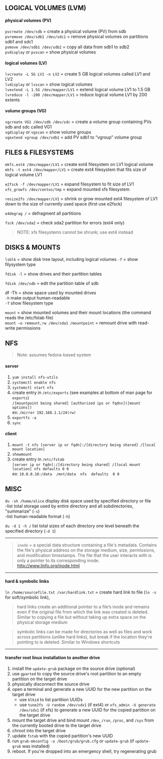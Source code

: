 ## LOGICAL VOLUMES (LVM)

#### physical volumes (PV)

`pvcreate /dev/sdb` = create a physical volume (PV) from sdb \
`pvremove /dev/sdb1 /dev/sdc1` = remove physical volumes on partitions sdb1 and sdc1 \
`pvmove /dev/sdb1 /dev/sdb2` = copy all data from sdb1 to sdb2 \
`pvdisplay` or `pvscan` = show physical volumes 

#### logical volumes (LV)

`lvcreate -L 5G LV1 -n LV2` = create 5 GB logical volumes called LV1 and LV2 \
`lvdisplay` or `lvscan` = show logical volumes \
`lvextend -L 1.5G /dev/mapper/LV1` = extend logical volume LV1 to 1.5 GB \
`lvreduce -l -200 /dev/mapper/LV1` = reduce logical volume LV1 by 200 extents 

#### volume groups (VG)

`vgcreate VG1 /dev/sdb /dev/sdc` = create a volume group containing PVs sdb and sdc called VG1 \
`vgdisplay` or `vgscan` = show volume groups \
`vgextend vgroup /dev/sdb1` = add PV sdb1 to “vgroup” volume group 


## FILES & FILESYSTEMS

`mkfs.ext4 /dev/mapper/LV1` = create ext4 filesystem on LV1 logical volume \
`mkfs -t ext4 /dev/mapper/LV1` = create ext4 filesystem that fits size of logical volume LV1 

`e2fsck -f /dev/mapper/LV1` = expand filesystem to fit size of LV1 \
`xfs_growfs /dev/centos/tmp` = expand mounted xfs filesystem

`resize2fs /dev/mapper/LV1` = shrink or grow mounted ext4 filesystem of LV1 down to the size of currently used space (first use e2fsck)

`e4degrag /` = defragment all partitions 

`fsck /dev/sda2` = check sda2 partition for errors (ext4 only)

> NOTE: xfs filesystems cannot be shrunk; use ext4 instead 


## DISKS & MOUNTS

`lsblk` = show disk tree layout, including logical volumes 
`-f` = show filysystem type

`fdisk -l` = show drives and their partition tables 

`fdisk /dev/sdb` = edit the partition table of sdb 

df -Th = show space used by mounted drives \
  `-h` make output human-readable \
  `-T` show filesystem type

`mount` = show mounted volumes and their mount locations (the command reads the /etc/fstab file) \
`mount –o remount,rw /dev/sda1 /mountpoint` = remount drive with read-write permissions 
 
 
## NFS
> Note: assumes fedora-based system

#### server 

1. `yum install nfs-utils`
2. `systemctl enable nfs`
3. `systemctl start nfs`
4. create entry in `/etc/exports` (see examples at bottom of man page for `exports`) \
`/[mountpoint being shared] [authorized ips or fqdns]([mount options])` \
ex: `/mirror 192.168.1.1/24(rw)`
5. `exportfs -a`
6. `sync`
 
#### client 

1. `mount -t nfs [server ip or fqdn]:/[directory being shared] /[local mount location]`
2. `showmount`
3. create entry in `/etc/fstab` \
`[server ip or fqdn]:/[directory being shared] /[local mount location] nfs defaults 0 0` \
ex: `10.0.0.10:/data  /mnt/data  nfs  defaults  0 0`

 
## MISC
 
`du -sh /home/alice` display disk space used by specified directory or file \
-list total storage used by entire directory and all subdirectories, "summarize" (`-s`) \
-list human-readable format (`-h`)

`du -d 1 -h /` list total sizes of each directory one level beneath the specified directory (`-d 1`)

--- 
 > `inode` = a special data structure containing a file's metadata. Contains the file's physical address on the storage medium, size,
 permissions, and modification timestamps. The file that the user interacts with is only a pointer to its corresponding inode.
 http://www.linfo.org/inode.html 

---
#### hard & symbolic links 

`ln /home/sourcefile.txt /var/hardlink.txt` = create hard link to file (`ln -s` for soft/symbolic link), 

> hard links create an additional pointer to a file’s inode and remains even if the original file from which the link was created is deleted. Similar to copying a file but without taking up extra space on the physical storage medium 

> symbolic links can be made for directories as well as files and work across partitions (unlike hard links), but break if the location they're pointing to is deleted. Similar to Windows shortcuts

---
#### transfer root linux installation to another drive

1. install the `update-grub` package on the source drive (optional)
2. use `gparted` to copy the source drive's root partition to an empty partition on the target drive
3. physically disconnect the source drive
4. open a terminal and generate a new UUID for the new partition on the target drive
   - use `blkid` to list partition UUIDs
   - use `tune2fs -U random /dev/sdx1` (if ext4) or `xfs_admin -U generate /dev/sdx1` (if xfs) to generate a new UUID for the copied partition on the target drive
5. mount the target drive and bind mount `/dev`, `/run`, `/proc`, and `/sys` from the currently booted drive to the target drive
6. chroot into the target drive
7. update `fstab` with the copied partition's new UUID
8. run `grub-mkconfig -o /boot/grub/grub.cfg` or `update-grub` (if `update-grub` was installed)
9. reboot. If you're dropped into an emergency shell, try regenerating grub
